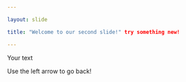 ```yaml
---

layout: slide

title: "Welcome to our second slide!" try something new!

---
```


Your text

Use the left arrow to go back!
